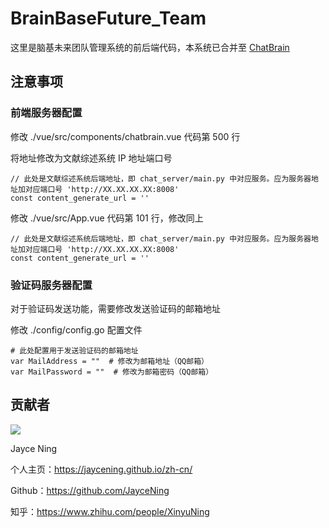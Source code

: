 # BrainBaseFuture_Team

这里是脑基未来团队管理系统的前后端代码，本系统已合并至 [ChatBrain](https://github.com/JayceNing/ChatBrain)

## 注意事项

### 前端服务器配置

修改 ./vue/src/components/chatbrain.vue 代码第 500 行

将地址修改为文献综述系统 IP 地址端口号
```
// 此处是文献综述系统后端地址，即 chat_server/main.py 中对应服务。应为服务器地址加对应端口号 'http://XX.XX.XX.XX:8008'
const content_generate_url = ''
```

修改 ./vue/src/App.vue 代码第 101 行，修改同上
```
// 此处是文献综述系统后端地址，即 chat_server/main.py 中对应服务。应为服务器地址加对应端口号 'http://XX.XX.XX.XX:8008'
const content_generate_url = ''
```

### 验证码服务器配置

对于验证码发送功能，需要修改发送验证码的邮箱地址

修改 ./config/config.go 配置文件
```
# 此处配置用于发送验证码的邮箱地址
var MailAddress = ""  # 修改为邮箱地址（QQ邮箱）
var MailPassword = ""  # 修改为邮箱密码（QQ邮箱）
```


## 贡献者

<a href="https://github.com/JayceNing/ChatBrain/graphs/contributors">
  <img src="https://contrib.rocks/image?repo=JayceNing/ChatBrain" />
</a>

Jayce Ning

个人主页：https://jaycening.github.io/zh-cn/

Github：https://github.com/JayceNing

知乎：https://www.zhihu.com/people/XinyuNing